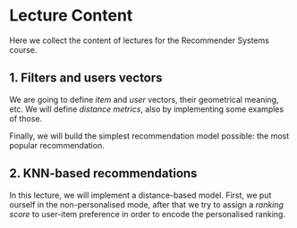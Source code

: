 # Lecture Content

Here we collect the content of lectures for the Recommender Systems course.

## 1. Filters and users vectors

We are going to define _item_ and _user_ vectors, their geometrical meaning, etc. We will define _distance metrics_, also by implementing some examples of those.

Finally, we will build the simplest recommendation model possible: the most popular recommendation.

## 2. KNN-based recommendations

In this lecture, we will implement a distance-based model. First, we put ourself in the non-personalised mode, after that we try to assign a _ranking score_ to user-item preference in order to encode the personalised ranking.